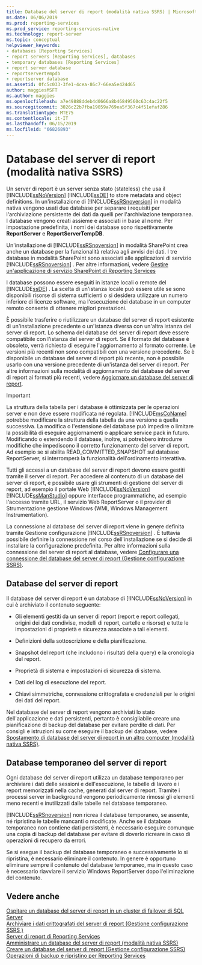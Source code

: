 ```yaml
---
title: Database del server di report (modalità nativa SSRS) | Microsoft Docs
ms.date: 06/06/2019
ms.prod: reporting-services
ms.prod_service: reporting-services-native
ms.technology: report-server
ms.topic: conceptual
helpviewer_keywords:
- databases [Reporting Services]
- report servers [Reporting Services], databases
- temporary databases [Reporting Services]
- report server database
- reportservertempdb
- reportserver database
ms.assetid: 0fc5c033-3fe1-4cea-86c7-66ea5e424d65
author: maggiesMSFT
ms.author: maggies
ms.openlocfilehash: a7e49888ddeb4d0666a8b46849560c63c4ac22f5
ms.sourcegitcommit: 3026c22b7fba19059a769ea5f367c4f51efaf286
ms.translationtype: MTE75
ms.contentlocale: it-IT
ms.lasthandoff: 06/15/2019
ms.locfileid: "66826893"
---
```

# <a name="report-server-database-ssrs-native-mode"></a>Database del server di report (modalità nativa SSRS)
  Un server di report è un server senza stato (stateless) che usa il [!INCLUDE[ssNoVersion](../../includes/ssnoversion-md.md)] [!INCLUDE[ssDE](../../includes/ssde-md.md)] to store metadata and object definitions. In un'installazione di [!INCLUDE[ssRSnoversion](../../includes/ssrsnoversion-md.md)] in modalità nativa vengono usati due database per separare i requisiti per l'archiviazione persistente dei dati da quelli per l'archiviazione temporanea. I database vengono creati assieme e associati in base al nome. Per impostazione predefinita, i nomi dei database sono rispettivamente **ReportServer** e **ReportServerTempDB**.  
  
 Un'installazione di [!INCLUDE[ssRSnoversion](../../includes/ssrsnoversion-md.md)] in modalità SharePoint crea anche un database per la funzionalità relativa agli avvisi dei dati. I tre database in modalità SharePoint sono associati alle applicazioni di servizio [!INCLUDE[ssRSnoversion](../../includes/ssrsnoversion-md.md)] . Per altre informazioni, vedere [Gestire un'applicazione di servizio SharePoint di Reporting Services](../../reporting-services/report-server-sharepoint/manage-a-reporting-services-sharepoint-service-application.md)  
  
 I database possono essere eseguiti in istanze locali o remote del [!INCLUDE[ssDE](../../includes/ssde-md.md)] . La scelta di un'istanza locale può essere utile se sono disponibili risorse di sistema sufficienti o si desidera utilizzare un numero inferiore di licenze software, ma l'esecuzione dei database in un computer remoto consente di ottenere migliori prestazioni.  
  
 È possibile trasferire o riutilizzare un database del server di report esistente di un'installazione precedente o un'istanza diversa con un'altra istanza del server di report. Lo schema del database del server di report deve essere compatibile con l'istanza del server di report. Se il formato del database è obsoleto, verrà richiesto di eseguire l'aggiornamento al formato corrente. Le versioni più recenti non sono compatibili con una versione precedente. Se è disponibile un database del server di report più recente, non è possibile usarlo con una versione precedente di un'istanza del server di report. Per altre informazioni sulla modalità di aggiornamento dei database del server di report ai formati più recenti, vedere [Aggiornare un database del server di report](../../reporting-services/install-windows/upgrade-a-report-server-database.md).  
  
> [!IMPORTANT]  
> La struttura della tabella per i database è ottimizzata per le operazioni server e non deve essere modificata né regolata. [!INCLUDE[msCoName](../../includes/msconame-md.md)] potrebbe modificare la struttura della tabella da una versione a quella successiva. La modifica o l'estensione del database può impedire o limitare la possibilità di eseguire aggiornamenti o applicare service pack in futuro. Modificando o estendendo il database, inoltre, si potrebbero introdurre modifiche che impediscono il corretto funzionamento del server di report. Ad esempio se si abilita READ_COMMITTED_SNAPSHOT sul database ReportServer, si interromperà la funzionalità dell'ordinamento interattiva.  
  
 Tutti gli accessi a un database del server di report devono essere gestiti tramite il server di report. Per accedere al contenuto di un database del server di report, è possibile usare gli strumenti di gestione del server di report, ad esempio il portale Web [!INCLUDE[ssNoVersion](../../includes/ssnoversion-md.md)] [!INCLUDE[ssManStudio](../../includes/ssmanstudio-md.md)] oppure interfacce programmatiche, ad esempio l'accesso tramite URL, il servizio Web ReportServer o il provider di Strumentazione gestione Windows (WMI, Windows Management Instrumentation).  
  
 La connessione al database del server di report viene in genere definita tramite Gestione configurazione [!INCLUDE[ssRSnoversion](../../includes/ssrsnoversion-md.md)] . È tuttavia possibile definire la connessione nel corso dell'installazione se si decide di installare la configurazione predefinita. Per altre informazioni sulla connessione del server di report al database, vedere [Configurare una connessione del database del server di report &#40;Gestione configurazione SSRS&#41;](../../reporting-services/install-windows/configure-a-report-server-database-connection-ssrs-configuration-manager.md).  
  
## <a name="report-server-database"></a>Database del server di report  
 Il database del server di report è un database di [!INCLUDE[ssNoVersion](../../includes/ssnoversion-md.md)] in cui è archiviato il contenuto seguente:  
  
-   Gli elementi gestiti da un server di report (report e report collegati, origini dei dati condivise, modelli di report, cartelle e risorse) e tutte le impostazioni di proprietà e sicurezza associate a tali elementi.  
  
-   Definizioni della sottoscrizione e della pianificazione.  
  
-   Snapshot del report (che includono i risultati della query) e la cronologia del report.  
  
-   Proprietà di sistema e impostazioni di sicurezza di sistema.  
  
-   Dati del log di esecuzione del report.  
  
-   Chiavi simmetriche, connessione crittografata e credenziali per le origini dei dati del report.  
  
 Nel database del server di report vengono archiviati lo stato dell'applicazione e dati persistenti, pertanto è consigliabile creare una pianificazione di backup del database per evitare perdite di dati. Per consigli e istruzioni su come eseguire il backup del database, vedere [Spostamento di database del server di report in un altro computer &#40;modalità nativa SSRS&#41;](../../reporting-services/report-server/moving-the-report-server-databases-to-another-computer-ssrs-native-mode.md).  
  
## <a name="report-server-temporary-database"></a>Database temporaneo del server di report  
 Ogni database del server di report utilizza un database temporaneo per archiviare i dati delle sessioni e dell'esecuzione, le tabelle di lavoro e i report memorizzati nella cache, generati dal server di report. Tramite i processi server in background vengono periodicamente rimossi gli elementi meno recenti e inutilizzati dalle tabelle nel database temporaneo.  
  
 [!INCLUDE[ssRSnoversion](../../includes/ssrsnoversion-md.md)] non ricrea il database temporaneo, se assente, né ripristina le tabelle mancanti o modificate. Anche se il database temporaneo non contiene dati persistenti, è necessario eseguire comunque una copia di backup del database per evitare di doverlo ricreare in caso di operazioni di recupero da errori.  
  
 Se si esegue il backup del database temporaneo e successivamente lo si ripristina, è necessario eliminare il contenuto. In genere è opportuno eliminare sempre il contenuto del database temporaneo, ma in questo caso è necessario riavviare il servizio Windows ReportServer dopo l'eliminazione del contenuto.  
  
## <a name="see-also"></a>Vedere anche  
 [Ospitare un database del server di report in un cluster di failover di SQL Server](../../reporting-services/install-windows/host-a-report-server-database-in-a-sql-server-failover-cluster.md)   
 [Archiviare i dati crittografati del server di report &#40;Gestione configurazione SSRS &#41;](../../reporting-services/install-windows/ssrs-encryption-keys-store-encrypted-report-server-data.md)   
 [Server di report di Reporting Services](../../reporting-services/report-server-sharepoint/reporting-services-report-server.md)   
 [Amministrare un database del server di report &#40;modalità nativa SSRS&#41;](../../reporting-services/report-server/administer-a-report-server-database-ssrs-native-mode.md)   
 [Creare un database del server di report &#40;Gestione configurazione SSRS&#41;](../../reporting-services/install-windows/ssrs-report-server-create-a-report-server-database.md)   
 [Operazioni di backup e ripristino per Reporting Services](../../reporting-services/install-windows/backup-and-restore-operations-for-reporting-services.md)  
  